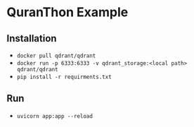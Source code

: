 # QuranThon Example

## Installation

- ```docker pull qdrant/qdrant```
- ```docker run -p 6333:6333 -v qdrant_storage:<local path> qdrant/qdrant```
- ```pip install -r requirments.txt```

## Run

- ```uvicorn app:app --reload```
